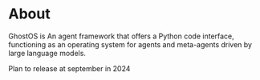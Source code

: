# About

GhostOS is An agent framework that offers a Python code interface, 
functioning as an operating system for agents and meta-agents driven by large language models.

Plan to release at september in 2024